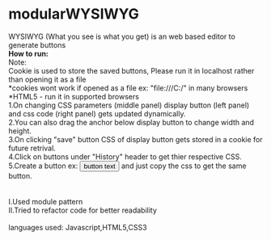 # modularWYSIWYG

WYSIWYG (What you see is what you get) is an web based editor to generate buttons
<br/>
<strong>How to run:</strong><br/>
 Note:<br/>
  Cookie is used to store the saved buttons, Please run it in localhost rather than opening it as a file<br/>
  *cookies wont work if opened as a file ex: "file:///C:/" in many browsers<br/>
  *HTML5 - run it in supported browsers<br/>
  1.On changing  CSS parameters (middle panel) display button (left panel) and css code (right panel) gets updated dynamically.<br/>
  2.You can also drag the anchor below  display button to change width and height.<br/>
  3.On clicking "save" button CSS of display button gets stored in a cookie for future retrival.<br/>
  4.Click on buttons under "History" header to get thier respective CSS.<br/>
  5.Create a button ex: <button id="my-button1/2/3...">button text</button> and just copy the css to get the same button. <br/>
  <br/>
  <br/>
  I.Used module pattern
  <br/> 
  II.Tried to refactor code for better readability
  <br/>
  <br/>
  languages used: Javascript,HTML5,CSS3
  
  

